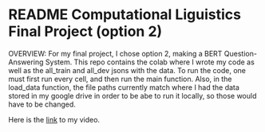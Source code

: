 # README Computational Liguistics Final Project (option 2)
OVERVIEW:
For my final project, I chose option 2, making a BERT Question-Answering System. This repo contains the colab where I wrote my code as well as the all_train and all_dev jsons with the data. To run the code, one must first run every cell, and then run the main function. Also, in the load_data function, the file paths currently match where I had the data stored in my google drive in order to be abe to run it locally, so those would have to be changed.

Here is the [link]([url](https://drive.google.com/file/d/1Mu4KBwEFKW5R3mM6zN9imA_lbPROEdxd/view?usp=drive_link)https://drive.google.com/file/d/1Mu4KBwEFKW5R3mM6zN9imA_lbPROEdxd/view?usp=drive_link) to my video.
